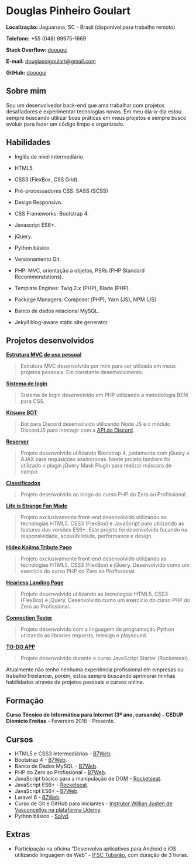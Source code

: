 # Douglas Pinheiro Goulart

**Localização:** Jaguaruna, SC - Brasil (disponível para trabalho remoto)

**Telefone:** +55 (048) 99975-1669

**Stack Overflow:** [doougui](https://pt.stackoverflow.com/users/135449/doougui)

**E-mail:** douglaspigoulart@gmail.com

**GitHub:** [doougui](https://github.com/doougui)

## Sobre mim

Sou um desenvolvedor back-end que ama trabalhar com projetos desafiadores e experimentar tecnologias novas. Em meu dia-a-dia estou sempre buscando utilizar boas práticas em meus projetos e sempre busco evoluir para fazer um código limpo e organizado.


## Habilidades

* Inglês de nível intermediário

* HTML5.
* CSS3 (FlexBox, CSS Grid).
* Pré-processadores CSS: SASS (SCSS)
* Design Responsivo.
* CSS Frameworks: Bootstrap 4.
* Javascript ES6+.
* jQuery.
* Python básico.
* Versionamento Git.
* PHP: MVC, orientação a objetos, PSRs (PHP Standard Recommendations).
* Template Engines: Twig 2.x (PHP), Blade (PHP).
* Package Managers: Composer (PHP), Yarn (JS), NPM (JS).
* Banco de dados relacional MySQL.
* Jekyll blog-aware static site generator


## Projetos desenvolvidos

**[Estrutura MVC de uso pessoal](https://github.com/doougui/estrutura_mvc)** 

>Estrutura MVC desenvolvida por mim para ser utilzada em meus projetos pessoais. Em constante desenvolvimento.

**[Sistema de login](https://github.com/doougui/auth)** 

>Sistema de login desenvolvido em PHP utilizando a metodologia BEM para CSS.

**[Kitsune BOT](https://github.com/doougui/kitsune)** 

>Bot para Discord desenvolvido utilizando Node.JS e o módulo DiscordJS para interagir com a [API do Discord](https://discordapp.com/developers/docs/intro).

**[Reserver](https://github.com/doougui/reserver)** 

>Projeto desenvolvido utilizando Bootstrap 4, juntamente com jQuery e AJAX para requisições assíncronas. Neste projeto também foi utilizado o plugin jQuery Mask Plugin para realizar máscara de campo.

**[Classificados](https://github.com/doougui/classificados)** 

>Projeto desenvolvido ao longo do curso PHP do Zero ao Profissional.

**[Life is Strange Fan Made](https://github.com/doougui/life-is-strange-fan-made)**

>Projeto exclusivamente front-end desenvolvido utilizando as tecnologias HTML5, CSS3 (FlexBox) e JavaScript puro utilizando as features das versões ES6+. Este projeto foi desenvolvido focando na responsividade, acessibilidade, performance e design.

**[Hideo Kojima Tribute Page](https://github.com/doougui/kojima_tribute_page)**

>Projeto exclusivamente front-end desenvolvido utilizando as tecnologias HTML5, CSS3 (FlexBox) e jQuery. Desenvolvido como um exercício do curso PHP do Zero ao Profissional.

**[Hearless Landing Page](https://doougui.github.io/landing_page/)**

>Projeto desenvolvido utilizando as tecnologias HTML5, CSS3 (FlexBox) e jQuery. Desenvolvido como um exercício do curso PHP do Zero ao Profissional.

**[Connection Tester](https://github.com/doougui/connection-tester)**

>Projeto desenvolvido com a linguagem de programação Python utlizando as libraries requests, telesign e playsound.

**[TO-DO APP](https://github.com/doougui/to-do-app)**

>Projeto desenvolvido durante o curso JavaScript Starter (Rocketseat).

Atualmente não tenho nenhuma experiência profissional em empresas ou trabalho freelancer, porém, estou sempre buscando aprimorar minhas habilidades através de projetos pessoais e cursos online.


## Formação

**Curso Técnico de Informática para Internet (3º ano, cursando) - CEDUP Diomicio Freitas** - Fevereiro 2018 - Presente.


## Cursos

* HTML5 e CSS3 intermediários - [B7Web](https://b7web.com.br).
* Bootstrap 4 - [B7Web](https://b7web.com.br).
* Banco de Dados MySQL - [B7Web](https://b7web.com.br).
* PHP do Zero ao Profissional - [B7Web](https://b7web.com.br).
* JavaScript básico para a manipulação de DOM - [Rocketseat](https://rocketseat.com.br/).
* JavaScript ES6+ - [Rocketseat](https://rocketseat.com.br/).
* JavaScript ES6+ - [B7Web](https://b7web.com.br).
* Laravel 6 - [B7Web](https://b7web.com.br).
* Curso de Git e GitHub para iniciantes - [Instrutor Willian Justen de Vasconcellos na plataforma
Udemy](https://www.udemy.com/course/git-e-github-para-iniciantes/).
* Python básico - [Solyd](https://solyd.com.br/treinamentos/python-basico).


## Extras

* Participação na oficina “Desenvolva aplicativos para Android e iOS utilizando linguagem de Web” - [IFSC Tubarão](https://www.ifsc.edu.br/campus-tubarao), com duração de 3 horas.

